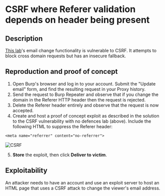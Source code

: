 # CSRF where Referer validation depends on header being present

## Description

[This lab](https://portswigger.net/web-security/csrf/bypassing-referer-based-defenses/lab-referer-validation-depends-on-header-being-present)'s email change functionality is vulnerable to CSRF. It attempts to block cross domain requests but has an insecure fallback. 

## Reproduction and proof of concept

1. Open Burp's browser and log in to your account. Submit the "Update email" form, and find the resulting request in your Proxy history.
2. Send the request to Burp Repeater and observe that if you change the domain in the Referer HTTP header then the request is rejected.
3. Delete the Referer header entirely and observe that the request is now accepted.
4. Create and host a proof of concept exploit as described in the solution to the CSRF vulnerability with no defences lab (above). Include the following HTML to suppress the Referer header:

```text
<meta name="referrer" content="no-referrer">
```

![CSRF](/_static/images/csrf6.png)    

5. **Store** the exploit, then click **Deliver to victim**.

## Exploitability

An attacker needs to have an account and use an exploit server to host an HTML page that uses a CSRF attack to change the viewer's email address. 
